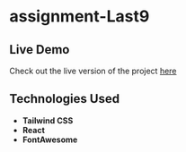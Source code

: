 # assignment-Last9

## Live Demo

Check out the live version of the project [here]([https://last9.netlify.app/](https://last9.netlify.app/))
 


## Technologies Used
- **Tailwind CSS**
- **React**
- **FontAwesome**
